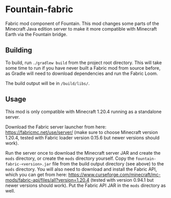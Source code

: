 # Fountain-fabric

Fabric mod component of Fountain. This mod changes some parts of the Minecraft Java edition server to make it more compatible with Minecraft Earth via the Fountain bridge.

## Building

To build, run `./gradlew build` from the project root directory. This will take some time to run if you have never built a Fabric mod from source before, as Gradle will need to download dependencies and run the Fabric Loom.

The build output will be in `/build/libs/`.

## Usage

This mod is only compatible with Minecraft 1.20.4 running as a standalone server.

Download the Fabric server launcher from here: https://fabricmc.net/use/server/ (make sure to choose Minecraft version 1.20.4, tested with Fabric loader version 0.15.6 but newer versions should work).

Run the server once to download the Minecraft server JAR and create the `mods` directory, or create the `mods` directory yourself. Copy the `fountain-fabric-<version>.jar` file from the build output directory (see above) to the `mods` directory. You will also need to download and install the Fabric API, which you can get from here: https://www.curseforge.com/minecraft/mc-mods/fabric-api/files/all?version=1.20.4 (tested with version 0.94.1 but newer versions should work). Put the Fabric API JAR in the `mods` directory as well.
